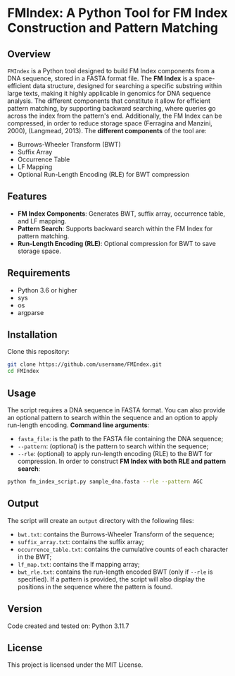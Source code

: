 # FMIndex: A Python Tool for FM Index Construction and Pattern Matching

## Overview
`FMIndex` is a Python tool designed to build FM Index components from a DNA sequence, stored in a FASTA format file.
The **FM Index** is a space-efficient data structure, designed for searching a specific substring within large texts, making it highly applicable in genomics for DNA sequence analysis. The different components that constitute it allow for efficient pattern matching, by supporting backward searching, where queries go across the index from the pattern's end. Additionally, the FM Index can be compressed, in order to reduce storage space (Ferragina and Manzini, 2000), (Langmead, 2013).
The **different components** of the tool are:
- Burrows-Wheeler Transform (BWT)
- Suffix Array
- Occurrence Table
- LF Mapping
- Optional Run-Length Encoding (RLE) for BWT compression

## Features
- **FM Index Components**: Generates BWT, suffix array, occurrence table, and LF mapping.
- **Pattern Search**: Supports backward search within the FM Index for pattern matching.
- **Run-Length Encoding (RLE)**: Optional compression for BWT to save storage space.

## Requirements
- Python 3.6 or higher
- sys
- os
- argparse

## Installation
Clone this repository:
```bash
git clone https://github.com/username/FMIndex.git
cd FMIndex
```

## Usage
The script requires a DNA sequence in FASTA format. You can also provide an optional pattern to search within the sequence and an option to apply run-length encoding.
**Command line arguments**:
- `fasta_file`: is the path to the FASTA file containing the DNA sequence;
- `--pattern`: (optional) is the pattern to search within the sequence;
- `--rle`: (optional) to apply run-length encoding (RLE) to the BWT for compression.
In order to construct **FM Index with both RLE and pattern search**:
```bash
python fm_index_script.py sample_dna.fasta --rle --pattern AGC
```

## Output
The script will create an `output` directory with the following files:
- `bwt.txt`: contains the Burrows-Wheeler Transform of the sequence;
- `suffix_array.txt`: contains the suffix array;
- `occurrence_table.txt`: contains the cumulative counts of each character in the BWT;
- `lf_map.txt`: contains the lf mapping array;
- `bwt_rle.txt`: contains the run-length encoded BWT (only if `--rle` is specified).
If a pattern is provided, the script will also display the positions in the sequence where the pattern is found.

## Version
Code created and tested on:
Python 3.11.7

## License
This project is licensed under the MIT License.






